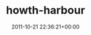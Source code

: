 ---
title:		"howth-harbour"
type:		"upload"
description:		"TBC"
date:		"2011-10-21 22:36:21+00:00"
album:		"landscapes"
filename:		"howth-harbour.md"
series:		""
cl_public_id:		"landscapes/howth-harbour"
cl_version:		1497004722
format:		"tiff"
bytes:		5287616
width:		2560
height:		1440
exposure_mode:		"Manual"
program:		"Manual"
aperture:		"11.0"
focal_length:		"14.0 mm"
iso:		"100"
shutter_speed:		"145"
metering:		"Spot"
flash:		"Off, Did not fire"
white_balance:		"Custom"
colour_temp:		"2450"
has_crop:		"false"
orientation:		"Horizontal (normal)"
camera_model:		"NIKON D7000"
lens_info:		"11-16mm f/2.8"
artist:		"Matt Finucane"
x_resolution:		"300"
y_resolution:		"300"
---